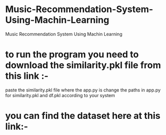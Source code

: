 # Music-Recommendation-System-Using-Machin-Learning
Music Recommendation System Using Machin Learning

# to run the program you need to download the similarity.pkl file from this link :-
paste the similarity.pkl file where the app.py is
change the paths in app.py for similarity.pkl and df.pkl according to your system

# you can find the dataset here at this link:- 

